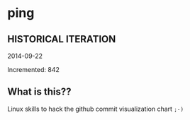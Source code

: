# ping

## HISTORICAL ITERATION
2014-09-22

Incremented: 842

## What is this?? 
Linux skills to hack the github commit visualization chart `;-)`
